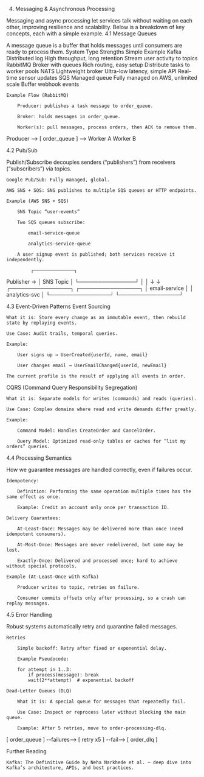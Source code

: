 4. Messaging & Asynchronous Processing

Messaging and async processing let services talk without waiting on each other, improving resilience and scalability. Below is a breakdown of key concepts, each with a simple example.
4.1 Message Queues

A message queue is a buffer that holds messages until consumers are ready to process them.
System	Type	Strengths	Simple Example
Kafka	Distributed log	High throughput, long retention	Stream user activity to topics
RabbitMQ	Broker with queues	Rich routing, easy setup	Distribute tasks to worker pools
NATS	Lightweight broker	Ultra-low latency, simple API	Real-time sensor updates
SQS	Managed queue	Fully managed on AWS, unlimited scale	Buffer webhook events

    Example Flow (RabbitMQ)

        Producer: publishes a task message to order_queue.

        Broker: holds messages in order_queue.

        Worker(s): pull messages, process orders, then ACK to remove them.

Producer --> [ order_queue ] --> Worker A
                                 Worker B

4.2 Pub/Sub

Publish/Subscribe decouples senders (“publishers”) from receivers (“subscribers”) via topics.

    Google Pub/Sub: Fully managed, global.

    AWS SNS + SQS: SNS publishes to multiple SQS queues or HTTP endpoints.

    Example (AWS SNS + SQS)

        SNS Topic “user-events”

        Two SQS queues subscribe:

            email-service-queue

            analytics-service-queue

        A user signup event is published; both services receive it independently.

             ┌───────────────┐
Publisher →  │  SNS Topic    │
             └───────────────┘
              │           │
              ↓           ↓
     ┌────────────────┐ ┌────────────────┐
     │ email-service  │ │ analytics-svc  │
     └────────────────┘ └────────────────┘

4.3 Event-Driven Patterns
Event Sourcing

    What it is: Store every change as an immutable event, then rebuild state by replaying events.

    Use Case: Audit trails, temporal queries.

    Example:

        User signs up → UserCreated{userId, name, email}

        User changes email → UserEmailChanged{userId, newEmail}

    The current profile is the result of applying all events in order.

CQRS (Command Query Responsibility Segregation)

    What it is: Separate models for writes (commands) and reads (queries).

    Use Case: Complex domains where read and write demands differ greatly.

    Example:

        Command Model: Handles CreateOrder and CancelOrder.

        Query Model: Optimized read-only tables or caches for “list my orders” queries.

4.4 Processing Semantics

How we guarantee messages are handled correctly, even if failures occur.

    Idempotency:

        Definition: Performing the same operation multiple times has the same effect as once.

        Example: Credit an account only once per transaction ID.

    Delivery Guarantees:

        At-Least-Once: Messages may be delivered more than once (need idempotent consumers).

        At-Most-Once: Messages are never redelivered, but some may be lost.

        Exactly-Once: Delivered and processed once; hard to achieve without special protocols.

    Example (At-Least-Once with Kafka)

        Producer writes to topic, retries on failure.

        Consumer commits offsets only after processing, so a crash can replay messages.

4.5 Error Handling

Robust systems automatically retry and quarantine failed messages.

    Retries

        Simple backoff: Retry after fixed or exponential delay.

        Example Pseudocode:

        for attempt in 1..3:
            if process(message): break
            wait(2**attempt)  # exponential backoff

    Dead-Letter Queues (DLQ)

        What it is: A special queue for messages that repeatedly fail.

        Use Case: Inspect or reprocess later without blocking the main queue.

        Example: After 5 retries, move to order-processing-dlq.

[ order_queue ] --failures--> [ retry x5 ] --fail--> [ order_dlq ]

Further Reading

    Kafka: The Definitive Guide by Neha Narkhede et al. — deep dive into Kafka’s architecture, APIs, and best practices.